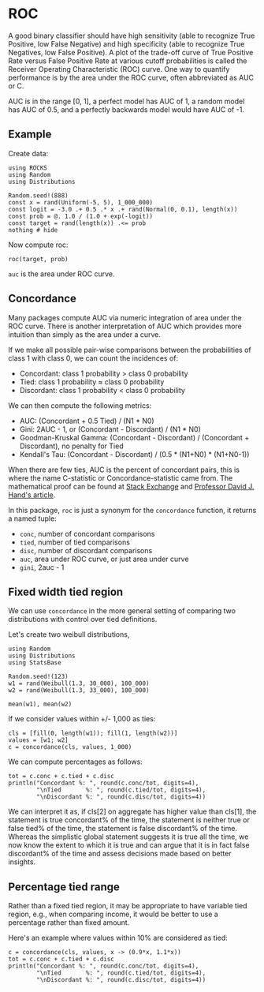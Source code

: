 # ROC

A good binary classifier should have high sensitivity
(able to recognize True Positive, low False Negative) and high specificity
(able to recognize True Negatives, low False Positive).
A plot of the trade-off curve of True Positive Rate versus False Positive Rate
at various cutoff probabilities is called the
Receiver Operating Characteristic (ROC) curve.
One way to quantify performance is by the area under the ROC curve,
often abbreviated as AUC or C.

AUC is in the range [0, 1], a perfect model has AUC of 1,
a random model has AUC of 0.5,
and a perfectly backwards model would have AUC of -1.

## Example

Create data:

```@example roc
using ROCKS
using Random
using Distributions

Random.seed!(888)
const x = rand(Uniform(-5, 5), 1_000_000)
const logit = -3.0 .+ 0.5 .* x .+ rand(Normal(0, 0.1), length(x))
const prob = @. 1.0 / (1.0 + exp(-logit))
const target = rand(length(x)) .<= prob
nothing # hide
```
 
Now compute roc:

```@example roc
roc(target, prob)
```

`auc` is the area under ROC curve.

## Concordance

Many packages compute AUC via numeric integration of area under the ROC curve.
There is another interpretation of AUC which provides more intuition than
simply as the area under a curve.

If we make all possible pair-wise comparisons between the probabilities of
class 1 with class 0, we can count the incidences of:

- Concordant: class 1 probability > class 0 probability
- Tied: class 1 probability ≈ class 0 probability
- Discordant: class 1 probability < class 0 probability

We can then compute the following metrics:

- AUC: (Concordant + 0.5 Tied) / (N1 * N0)
- Gini: 2AUC - 1, or (Concordant - Discordant) / (N1 * N0)
- Goodman-Kruskal Gamma: (Concordant - Discordant) / (Concordant + Discordant),
no penalty for Tied
- Kendall's Tau: (Concordant - Discordant) / (0.5 * (N1+N0) * (N1+N0-1))

When there are few ties, AUC is the percent of concordant pairs,
this is where the name C-statistic or Concordance-statistic came from.
The mathematical proof can be found at
[Stack Exchange](https://stats.stackexchange.com/questions/180638/how-to-derive-the-probabilistic-interpretation-of-the-auc)
and
[Professor David J. Hand's article](https://pdfs.semanticscholar.org/1fcb/f15898db36990f651c1e5cdc0b405855de2c.pdf).


In this package, `roc` is just a synonym for the `concordance` function,
it returns a named tuple:

- `conc`, number of concordant comparisons
- `tied`, number of tied comparisons
- `disc`, number of discordant comparisons
- `auc`, area under ROC curve, or just area under curve
- `gini`, 2auc - 1

## Fixed width tied region

We can use `concordance` in the more general setting of comparing two 
distributions with control over tied definitions.

Let's create two weibull distributions,

```@example roc
using Random
using Distributions
using StatsBase

Random.seed!(123)
w1 = rand(Weibull(1.3, 30_000), 100_000)
w2 = rand(Weibull(1.3, 33_000), 100_000)

mean(w1), mean(w2)
```

If we consider values within +/- 1,000 as ties:

```@example roc
cls = [fill(0, length(w1)); fill(1, length(w2))]
values = [w1; w2]
c = concordance(cls, values, 1_000)
```

We can compute percentages as follows:

```@example roc
tot = c.conc + c.tied + c.disc
println("Concordant %: ", round(c.conc/tot, digits=4),
        "\nTied       %: ", round(c.tied/tot, digits=4),
        "\nDiscordant %: ", round(c.disc/tot, digits=4))
```

We can interpret it as, if cls[2] on aggregate has higher value than cls[1],
the statement is true concordant% of the time,
the statement is neither true or false tied% of the time,
the statement is false discordant% of the time.
Whereas the simplistic global statement suggests it is true all the time,
we now know the extent to which it is true and can argue that it is in fact
false discordant% of the time and assess decisions made based
on better insights.

## Percentage tied range

Rather than a fixed tied region, it may be appropriate to have variable
tied region, e.g., when comparing income, it would be better to use
a percentage rather than fixed amount.

Here's an example where values within 10% are considered as tied:

```@example roc
c = concordance(cls, values, x -> (0.9*x, 1.1*x))
tot = c.conc + c.tied + c.disc
println("Concordant %: ", round(c.conc/tot, digits=4),
        "\nTied       %: ", round(c.tied/tot, digits=4),
        "\nDiscordant %: ", round(c.disc/tot, digits=4))
```
